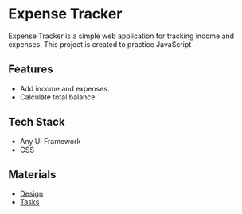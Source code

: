 # Expense Tracker

Expense Tracker is a simple web application for tracking income and expenses. This project is created to practice JavaScript

## Features

- Add income and expenses.
- Calculate total balance.

## Tech Stack

- Any UI Framework
- CSS

## Materials

- [Design](https://www.figma.com/design/E6wZYCTyHA35ACD5Q3XCYr/Money-Tracker?node-id=4-4649&p=f&t=9fdpvhaVbCHeTAAd-0)
- [Tasks](https://github.com/petproject-dev/projects/blob/main/expense-tracker/part-2/README.md)